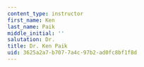 ```yaml
---
content_type: instructor
first_name: Ken
last_name: Paik
middle_initial: ''
salutation: Dr.
title: Dr. Ken Paik
uid: 3625a2a7-b707-7a4c-97b2-ad0fc8bf1f8d
---
```

